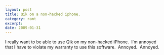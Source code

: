 ```yaml
--- 
layout: post
title: Qik on a non-hacked iphone.
category: rant
excerpt:
date: 2009-01-31
---
```

<p>I really want to be able to use Qik on my non-hacked iPhone.  I'm annoyed that I have to violate my warranty to use this software.  Annoyed.  Annoyed.</p>

